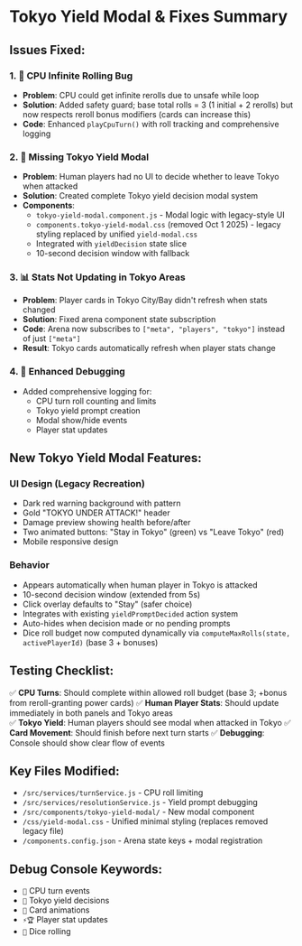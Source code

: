 # Tokyo Yield Modal & Fixes Summary

## Issues Fixed:

### 1. 🎲 **CPU Infinite Rolling Bug**
- **Problem**: CPU could get infinite rerolls due to unsafe while loop
- **Solution**: Added safety guard; base total rolls = 3 (1 initial + 2 rerolls) but now respects reroll bonus modifiers (cards can increase this)
- **Code**: Enhanced `playCpuTurn()` with roll tracking and comprehensive logging

### 2. 🏯 **Missing Tokyo Yield Modal** 
- **Problem**: Human players had no UI to decide whether to leave Tokyo when attacked
- **Solution**: Created complete Tokyo yield decision modal system
- **Components**:
  - `tokyo-yield-modal.component.js` - Modal logic with legacy-style UI
  - `components.tokyo-yield-modal.css` (removed Oct 1 2025) - legacy styling replaced by unified `yield-modal.css`
  - Integrated with `yieldDecision` state slice
  - 10-second decision window with fallback

### 3. 📊 **Stats Not Updating in Tokyo Areas**
- **Problem**: Player cards in Tokyo City/Bay didn't refresh when stats changed
- **Solution**: Fixed arena component state subscription
- **Code**: Arena now subscribes to `["meta", "players", "tokyo"]` instead of just `["meta"]`
- **Result**: Tokyo cards automatically refresh when player stats change

### 4. 🔧 **Enhanced Debugging**
- Added comprehensive logging for:
  - CPU turn roll counting and limits
  - Tokyo yield prompt creation 
  - Modal show/hide events
  - Player stat updates

## New Tokyo Yield Modal Features:

### UI Design (Legacy Recreation)
- Dark red warning background with pattern
- Gold "TOKYO UNDER ATTACK!" header
- Damage preview showing health before/after
- Two animated buttons: "Stay in Tokyo" (green) vs "Leave Tokyo" (red)
- Mobile responsive design

### Behavior  
- Appears automatically when human player in Tokyo is attacked
- 10-second decision window (extended from 5s)
- Click overlay defaults to "Stay" (safer choice)
- Integrates with existing `yieldPromptDecided` action system
- Auto-hides when decision made or no pending prompts
 - Dice roll budget now computed dynamically via `computeMaxRolls(state, activePlayerId)` (base 3 + bonuses)

## Testing Checklist:

✅ **CPU Turns**: Should complete within allowed roll budget (base 3; +bonus from reroll-granting power cards)
✅ **Human Player Stats**: Should update immediately in both panels and Tokyo areas  
✅ **Tokyo Yield**: Human players should see modal when attacked in Tokyo
✅ **Card Movement**: Should finish before next turn starts
✅ **Debugging**: Console should show clear flow of events

## Key Files Modified:

- `/src/services/turnService.js` - CPU roll limiting
- `/src/services/resolutionService.js` - Yield prompt debugging  
- `/src/components/tokyo-yield-modal/` - New modal component
- `/css/yield-modal.css` - Unified minimal styling (replaces removed legacy file)
- `/components.config.json` - Arena state keys + modal registration

## Debug Console Keywords:
- `🤖` CPU turn events
- `🏯` Tokyo yield decisions  
- `🎴` Card animations
- `⚡🏆` Player stat updates
- `🎲` Dice rolling